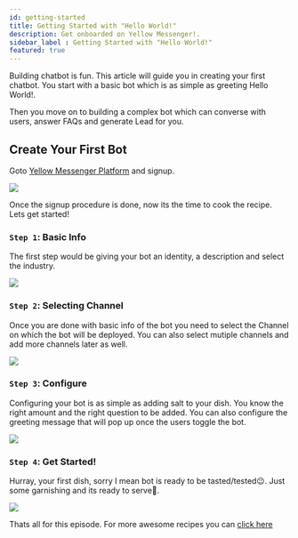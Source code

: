 ```yaml
---
id: getting-started
title: Getting Started with "Hello World!"
description: Get onboarded on Yellow Messenger!.
sidebar_label : Getting Started with "Hello World!"
featured: true
---
```


Building chatbot is fun. This article will guide you in creating your first chatbot. You start with a basic bot which is as simple as greeting Hello World!. 

Then you move on to building a complex bot which can converse with users, answer FAQs and generate Lead for you.

## Create Your First Bot

Goto [Yellow Messenger Platform](https://cloud.yellowmessenger.com/) and signup.

![](https://cdn.yellowmessenger.com/X8VR73bzLIqo1612936995575.png)

Once the signup procedure is done, now its the time to cook the recipe. Lets get started!


### `Step 1`: Basic Info

The first step would be giving your bot an identity, a description and select the industry.

![](https://cdn.yellowmessenger.com/4h3gHHKUEPJt1612939251605.png)


### `Step 2`: Selecting Channel

Once you are done with basic info of the bot you need to select the Channel on which the bot will be deployed. You can also select mutiple channels and add more channels later as well. 

![](https://cdn.yellowmessenger.com/SLWVGW6xYPAd1612940417819.png)


### `Step 3`: Configure

Configuring your bot is as simple as adding salt to your dish. You know the right amount and the right question to be added. You can also configure the greeting message that will pop up once the users toggle the bot.

![](https://cdn.yellowmessenger.com/PsXP9z38uWQx1612941832721.png)


### `Step 4`: Get Started!

Hurray, your first dish, sorry I mean bot is ready to be tasted/tested😉. Just some garnishing and its ready to serve🍲.

![](https://cdn.yellowmessenger.com/EOMLLtPlTJMA1612942628884.png)


Thats all for this episode. For more awesome recipes you can [click here](https://docs.yellowmessenger.com/cookbooks/lead-gen-bot)

